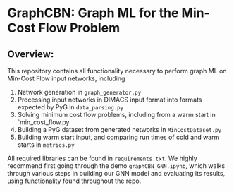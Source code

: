 # GraphCBN: Graph ML for the Min-Cost Flow Problem

## Overview:
This repository contains all functionality necessary to perform graph ML 
on Min-Cost Flow input networks, including
  1. Network generation in `graph_generator.py`
  2. Processing input networks in DIMACS input format into formats expected by
    PyG in `data_parsing.py`
  3. Solving minimum cost flow problems, including from a warm start
    in `min_cost_flow.py
  4. Building a PyG dataset from generated networks in `MinCostDataset.py`
  5. Building warm start input, and comparing run times of cold and warm
    starts in `metrics.py`

All required libraries can be found in `requirements.txt`. We highly recommend
first going through the demo `graphCBN_GNN.ipynb`, which walks through various
steps in building our GNN model and evaluating its results, using functionality
found throughout the repo.
